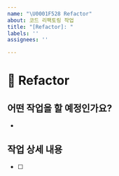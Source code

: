 ```yaml
---
name: "\U0001F528 Refactor"
about: 코드 리팩토링 작업
title: "[Refactor]: "
labels: ''
assignees: ''

---
```


# 🔨 Refactor

## 어떤 작업을 할 예정인가요?
- 
## 작업 상세 내용
- [ ]

